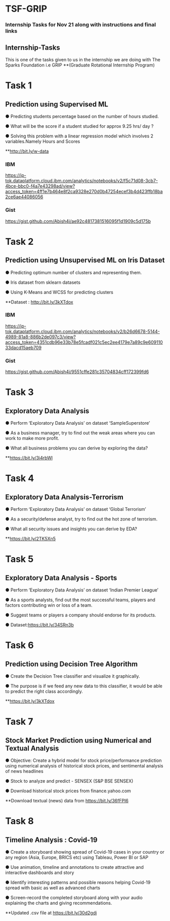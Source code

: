 # TSF-GRIP
### Internship Tasks for Nov 21 along with instructions and final links

## Internship-Tasks
This is one of the tasks given to us in the internship we are doing with The Sparks Foundation i.e GRIP **(Graduate Rotational Internship Program)

# Task 1

## Prediction using Supervised ML 

● Predicting students percentage based on the number of hours studied.

● What will be the score if a student studied for approx 9.25 hrs/ day ?

● Solving this problem with a linear regression model which involves 2 variables.Namely Hours and Scores 

**http://bit.ly/w-data

### IBM
https://jp-tok.dataplatform.cloud.ibm.com/analytics/notebooks/v2/f5c71d08-3cb7-4bce-bbc0-f4a7e43298ad/view?access_token=4ff1e7b464e8f2ca9328e270d0b47254ecef3b4d423ffb18ba2ce6ae44086056

### Gist

https://gist.github.com/Abish4i/ae92c4817381516095f1d1909c5d175b

# Task 2

## Prediction using Unsupervised ML on Iris Dataset 

● Predicting optimum number of clusters and representing them.

● Iris dataset from sklearn datasets

●  Using K-Means and WCSS for predicting clusters

**Dataset : http://bit.ly/3kXTdox

### IBM

https://jp-tok.dataplatform.cloud.ibm.com/analytics/notebooks/v2/b26d6678-5144-4989-81a8-886b2de097c3/view?access_token=4351cdb96e33b78e5fcadf021c5ec2ee4179e7a89c9e60911033dacd15aeb709

### Gist

https://gist.github.com/Abish4i/9551cffe281c35704834cff172399fd6

# Task 3

## Exploratory Data Analysis 

● Perform ‘Exploratory Data Analysis’ on dataset  ‘SampleSuperstore’

● As a business manager, try to find out the weak areas where you can work to make more profit. 

● What all business problems you can derive by exploring the  data? 

**https://bit.ly/3i4rbWl

# Task 4

## Exploratory Data Analysis-Terrorism

● Perform ‘Exploratory Data Analysis’ on dataset  ‘Global Terrorism’ 

● As a security/defense analyst, try to find out the hot zone of terrorism.

● What all security issues and insights you can derive by EDA? 

**https://bit.ly/2TK5Xn5

# Task 5

## Exploratory Data Analysis - Sports 

● Perform ‘Exploratory Data Analysis’ on dataset  ‘Indian Premier League’ 

● As a sports analysts, find out the most successful teams, players and factors contributing win or loss of a team.

● Suggest teams or players a company should endorse for its products.

● Dataset:https://bit.ly/34SRn3b

# Task 6

## Prediction using Decision Tree Algorithm 

● Create the Decision Tree classifier and visualize it graphically. 

● The purpose is if we feed any new data to this  classifier, it would be able to predict the right class accordingly. 

**https://bit.ly/3kXTdox

# Task 7

## Stock Market Prediction using Numerical and Textual Analysis 

● Objective: Create a hybrid model for stock price/performance prediction using numerical analysis of historical stock prices, and sentimental analysis of news headlines 

● Stock to analyze and predict - SENSEX (S&P BSE SENSEX)

● Download historical stock prices from finance.yahoo.com

**Download textual (news) data from https://bit.ly/36fFPI6

# Task 8

## Timeline Analysis : Covid-19

● Create a storyboard showing spread of Covid-19 cases in your country or any region (Asia, Europe, BRICS etc) using Tableau, Power BI or SAP

● Use animation, timeline and annotations to create attractive and interactive dashboards and story

● Identify interesting patterns and possible reasons helping Covid-19 spread with basic as well as advanced charts

● Screen-record the completed storyboard along with your audio explaining the charts and giving recommendations.

**Updated .csv file at 
https://bit.ly/30d2gdi
